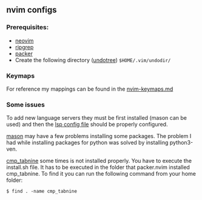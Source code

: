 ## nvim configs
### Prerequisites:
- [neovim](https://github.com/neovim/neovim)
- [ripgrep](https://github.com/BurntSushi/ripgrep)
- [packer](https://github.com/wbthomason/packer.nvim)
- Create the following directory ([undotree](https://github.com/mbbill/undotree)) <code>$HOME/.vim/undodir/</code>

### Keymaps
For reference my mappings can be found in the [nvim-keymaps.md](./nvim-keymaps.md)

### Some issues

To add new language servers they must be first installed (mason can be used) and then the [lsp config file](./after/plugin/lsp.lua)
should be properly configured.<br />

[mason](https://github.com/williamboman/mason.nvim) may have a few problems installing some packages.
The problem I had while installing packages for python was solved by installing python3-ven. <br />

[cmp_tabnine](https://github.com/tzachar/cmp-tabnine) some times is not installed properly. You have to execute the install.sh file.
It has to be executed in the folder that packer.nvim installed cmp_tabnine. To find it you can run the following command from your home folder:

```
$ find . -name cmp_tabnine
```
